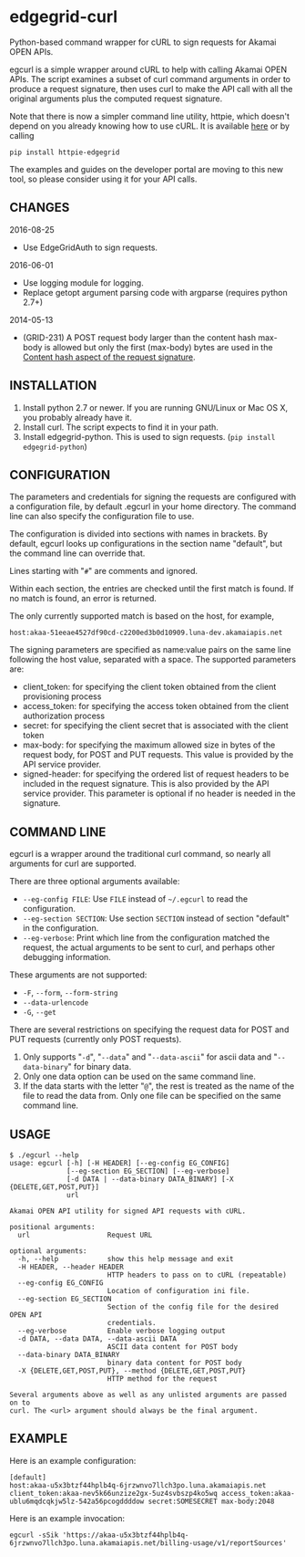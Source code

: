 # edgegrid-curl

Python-based command wrapper for cURL to sign requests for Akamai OPEN APIs.

egcurl is a simple wrapper around cURL to help with calling Akamai OPEN APIs. The script examines a subset of curl command arguments in order to produce a request signature, then uses curl to make the API call with all the original arguments plus the computed request signature.

Note that there is now a simpler command line utility, httpie, which doesn't depend on you already knowing how to use cURL. It is available [here](https://github.com/akamai-open/httpie-edgegrid) or by calling

```
pip install httpie-edgegrid
```

The examples and guides on the developer portal are moving to this new tool, so please consider using it for your API calls.

## CHANGES
2016-08-25
* Use EdgeGridAuth to sign requests.

2016-06-01
* Use logging module for logging.
* Replace getopt argument parsing code with argparse (requires python 2.7+)

2014-05-13
* (GRID-231) A POST request body larger than the content hash max-body is allowed but only the first (max-body) bytes are used in the [Content hash aspect of the request signature](https://developer.akamai.com/stuff/Getting_Started_with_OPEN_APIs/Client_Auth.html).


## INSTALLATION

1. Install python 2.7 or newer. If you are running GNU/Linux or Mac OS X, you probably already have it.
2. Install curl. The script expects to find it in your path.
3. Install edgegrid-python. This is used to sign requests. (`pip install edgegrid-python`)


## CONFIGURATION

The parameters and credentials for signing the requests are configured with a configuration file, by default .egcurl in your home directory. The command line can also specify the configuration file to use.

The configuration is divided into sections with names in brackets. By default, egcurl looks up configurations in the section name "default", but the command line can override that.

Lines starting with "`#`" are comments and ignored.

Within each section, the entries are checked until the first match is found. If no match is found, an error is returned.

The only currently supported match is based on the host, for example,

```
host:akaa-51eeae4527df90cd-c2200ed3b0d10909.luna-dev.akamaiapis.net
```

The signing parameters are specified as name:value pairs on the same line following the host value, separated with a space. The supported parameters are:

* client_token: for specifying the client token obtained from the client provisioning process
* access_token: for specifying the access token obtained from the client authorization process
* secret: for specifying the client secret that is associated with the client token
* max-body: for specifying the maximum allowed size in bytes of the request body, for POST and PUT requests. This value is provided by the API service provider.
* signed-header: for specifying the ordered list of request headers to be included in the request signature. This is also provided by the API service provider. This parameter is optional if no header is needed in the signature.


## COMMAND LINE

egcurl is a wrapper around the traditional curl command, so nearly all arguments for curl are supported.

There are three optional arguments available:

* `--eg-config FILE`: Use `FILE` instead of `~/.egcurl` to read the configuration.
* `--eg-section SECTION`: Use section `SECTION` instead of section "default" in the configuration.
* `--eg-verbose`: Print which line from the configuration matched the request, the actual arguments to be sent to curl, and perhaps other debugging information.

These arguments are not supported:

* `-F`, `--form`, `--form-string`
* `--data-urlencode`
* `-G`, `--get`

There are several restrictions on specifying the request data for POST and PUT requests (currently only POST requests).

1. Only supports "`-d`", "`--data`" and "`--data-ascii`" for ascii data and "`--data-binary`" for binary data.
2. Only one data option can be used on the same command line.
3. If the data starts with the letter "`@`", the rest is treated as the name of the file to read the data from. Only one file can be specified on the same command line.

## USAGE

```
$ ./egcurl --help
usage: egcurl [-h] [-H HEADER] [--eg-config EG_CONFIG]
              [--eg-section EG_SECTION] [--eg-verbose]
              [-d DATA | --data-binary DATA_BINARY] [-X {DELETE,GET,POST,PUT}]
              url

Akamai OPEN API utility for signed API requests with cURL.

positional arguments:
  url                   Request URL

optional arguments:
  -h, --help            show this help message and exit
  -H HEADER, --header HEADER
                        HTTP headers to pass on to cURL (repeatable)
  --eg-config EG_CONFIG
                        Location of configuration ini file.
  --eg-section EG_SECTION
                        Section of the config file for the desired OPEN API
                        credentials.
  --eg-verbose          Enable verbose logging output
  -d DATA, --data DATA, --data-ascii DATA
                        ASCII data content for POST body
  --data-binary DATA_BINARY
                        binary data content for POST body
  -X {DELETE,GET,POST,PUT}, --method {DELETE,GET,POST,PUT}
                        HTTP method for the request

Several arguments above as well as any unlisted arguments are passed on to
curl. The <url> argument should always be the final argument.
```

## EXAMPLE

Here is an example configuration:

```
[default]
host:akaa-u5x3btzf44hplb4q-6jrzwnvo7llch3po.luna.akamaiapis.net client_token:akaa-nev5k66unzize2gx-5uz4svbszp4ko5wq access_token:akaa-ublu6mqdcqkjw5lz-542a56pcogddddow secret:SOMESECRET max-body:2048
```

Here is an example invocation:

```
egcurl -sSik 'https://akaa-u5x3btzf44hplb4q-6jrzwnvo7llch3po.luna.akamaiapis.net/billing-usage/v1/reportSources'
```
